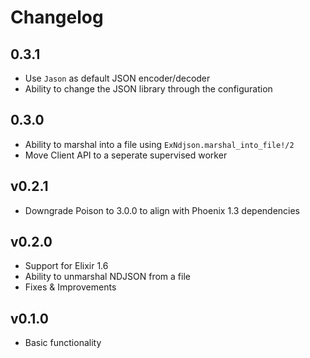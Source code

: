 # Changelog

## 0.3.1

- Use `Jason` as default JSON encoder/decoder
- Ability to change the JSON library through the configuration

## 0.3.0

- Ability to marshal into a file using `ExNdjson.marshal_into_file!/2`
- Move Client API to a seperate supervised worker

## v0.2.1

- Downgrade Poison to 3.0.0 to align with Phoenix 1.3 dependencies

## v0.2.0

- Support for Elixir 1.6
- Ability to unmarshal NDJSON from a file
- Fixes & Improvements

## v0.1.0

- Basic functionality
